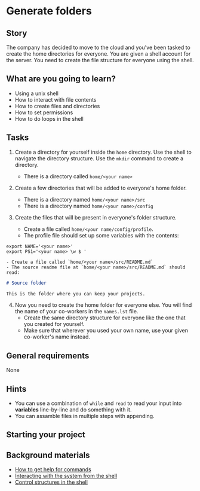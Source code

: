 # Generate folders

## Story

The company has decided to move to the cloud and you've been tasked to
create the home directories for everyone.  You are given a shell
account for the server.  You need to create the file structure for
everyone using the shell.

## What are you going to learn?

- Using a unix shell
- How to interact with file contents
- How to create files and directories
- How to set permissions
- How to do loops in the shell

## Tasks

1. Create a directory for yourself inside the `home` directory.  Use the shell to navigate the directory structure.  Use the `mkdir` command to create a directory.
    - There is a directory called `home/<your name>`

2. Create a few directories that will be added to everyone's home folder.
    - There is a directory named `home/<your name>/src`
    - There is a directory named `home/<your name>/config`

3. Create the files that will be present in everyone's folder structure.
    - Create a file called `home/<your name/config/profile`.
    - The profile file should set up some variables with the contents:
```
export NAME='<your name>'
export PS1='<your name> \w $ '
```
    - Create a file called `home/<your name>/src/README.md`
    - The source readme file at `home/<your name>/src/README.md` should read:
```markdown
# Source folder

This is the folder where you can keep your projects.
```

4. Now you need to create the home folder for everyone else.  You will find the name of your co-workers in the `names.lst` file.
    - Create the same directory structure for everyone like the one that you created for yourself.
    - Make sure that wherever you used your own name, use your given co-worker's name instead.

## General requirements

None

## Hints

- You can use a combination of `while` and `read` to read your input
  into **variables** line-by-line and do something with it.
- You can assamble files in multiple steps with appending.

## Starting your project



## Background materials

- <i class="far fa-exclamation"></i> [How to get help for commands](project/curriculum/materials/pages/unix/help.md)
- <i class="far fa-exclamation"></i> [Interacting with the system from the shell](project/curriculum/materials/pages/unix/interacting-with-the-system.md)
- <i class="far fa-exclamation"></i> [Control structures in the shell](https://www.gnu.org/software/bash/manual/html_node/Compound-Commands.html)
